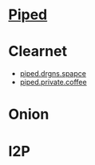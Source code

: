 # [Piped](https://github.com/TeamPiped/Piped#readme)

# Clearnet
- [piped.drgns.spapce](https://piped.drgns.spapce)
- [piped.private.coffee](https://piped.private.coffee)
# Onion

# I2P

